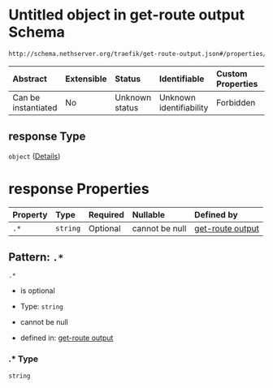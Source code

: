 # Untitled object in get-route output Schema

```txt
http://schema.nethserver.org/traefik/get-route-output.json#/properties/headers/properties/response
```



| Abstract            | Extensible | Status         | Identifiable            | Custom Properties | Additional Properties | Access Restrictions | Defined In                                                                      |
| :------------------ | :--------- | :------------- | :---------------------- | :---------------- | :-------------------- | :------------------ | :------------------------------------------------------------------------------ |
| Can be instantiated | No         | Unknown status | Unknown identifiability | Forbidden         | Allowed               | none                | [get-route-output.json\*](traefik/get-route-output.json "open original schema") |

## response Type

`object` ([Details](get-route-output-properties-headers-list-properties-response.md))

# response Properties

| Property | Type     | Required | Nullable       | Defined by                                                                                                                                                                                                                       |
| :------- | :------- | :------- | :------------- | :------------------------------------------------------------------------------------------------------------------------------------------------------------------------------------------------------------------------------- |
| `.*`     | `string` | Optional | cannot be null | [get-route output](get-route-output-properties-headers-list-properties-response-patternproperties-.md "http://schema.nethserver.org/traefik/get-route-output.json#/properties/headers/properties/response/patternProperties/.*") |

## Pattern: `.*`



`.*`

* is optional

* Type: `string`

* cannot be null

* defined in: [get-route output](get-route-output-properties-headers-list-properties-response-patternproperties-.md "http://schema.nethserver.org/traefik/get-route-output.json#/properties/headers/properties/response/patternProperties/.*")

### .\* Type

`string`
